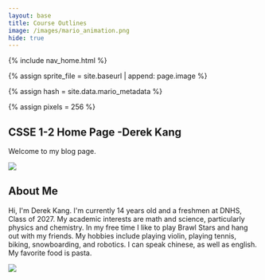 ```yaml
---
layout: base
title: Course Outlines
image: /images/mario_animation.png
hide: true
---
```


<!-- Liquid:  statements -->

<!-- Include submenu from _includes to top of pages -->
{% include nav_home.html %}
<!--- Concatenation of site URL to frontmatter image  --->
{% assign sprite_file = site.baseurl | append: page.image %}
<!--- Has is a list variable containing mario metadata for sprite --->
{% assign hash = site.data.mario_metadata %}  
<!--- Size width/height of Sprit images --->
{% assign pixels = 256 %} 

<!--- HTML for page contains <p> tag named "Mario" and class properties for a "sprite"  -->

<p id="mario" class="sprite"></p>
  
<!--- Embedded Cascading Style Sheet (CSS) rules, 
        define how HTML elements look 
--->
<style>

  /*CSS style rules for the id and class of the sprite...
  */
  .sprite {
    height: {{pixels}}px;
    width: {{pixels}}px;
    background-image: url('{{sprite_file}}');
    background-repeat: no-repeat;
  }

  /*background position of sprite element
  */
  #mario {
    background-position: calc({{animations[0].col}} * {{pixels}} * -1px) calc({{animations[0].row}} * {{pixels}}* -1px);
  }
</style>

<!--- Embedded executable code--->
<script>
  ////////// convert YML hash to javascript key:value objects /////////

  var mario_metadata = {}; //key, value object
  {% for key in hash %}  
  
  var key = "{{key | first}}"  //key
  var values = {} //values object
  values["row"] = {{key.row}}
  values["col"] = {{key.col}}
  values["frames"] = {{key.frames}}
  mario_metadata[key] = values; //key with values added

  {% endfor %}

  ////////// game object for player /////////

  class Mario {
    constructor(meta_data) {
      this.tID = null;  //capture setInterval() task ID
      this.positionX = 0;  // current position of sprite in X direction
      this.currentSpeed = 0;
      this.marioElement = document.getElementById("mario"); //HTML element of sprite
      this.pixels = {{pixels}}; //pixel offset of images in the sprite, set by liquid constant
      this.interval = 100; //animation time interval
      this.obj = meta_data;
      this.direction = "right";
      this.marioElement.style.position = "absolute";
    }

    animate(obj, speed) {
      let frame = 0;
      const row = obj.row * this.pixels;
      this.currentSpeed = speed;

      this.tID = setInterval(() => {
        const col = (frame + obj.col) * this.pixels;
        this.marioElement.style.backgroundPosition = `-${col}px -${row}px`;
        this.marioElement.style.left = `${this.positionX}px`;

        this.positionX += speed;
        frame = (frame + 1) % obj.frames;

        const viewportWidth = window.innerWidth;
        if (this.positionX > viewportWidth - this.pixels) {
          document.documentElement.scrollLeft = this.positionX - viewportWidth + this.pixels;
        }
      }, this.interval);
    }

    startWalking() {
      this.stopAnimate();
      if(this.direction == "right"){
        this.animate(this.obj["Walk"], 3);
      }else if(this.direction == "left"){
        this.animate(this.obj["WalkL"], -3);
      }
    }

    startRunning() {
      this.stopAnimate();
      if(this.direction == "right"){
        this.animate(this.obj["Run1"], 6);
      }else if(this.direction == "left"){
        this.animate(this.obj["Run1L"], -6);
      }
    }

    startPuffing() {
      this.stopAnimate();
      this.animate(this.obj["Puff"], 0);
    }

    startCheering() {
      this.stopAnimate();
      if(this.direction == "right"){
        this.animate(this.obj["Cheer"], 0);
      }else if(this.direction == "left"){
        this.animate(this.obj["CheerL"], 0);
      }

      
    }

    startFlipping() {
      this.stopAnimate();
      this.animate(this.obj["Flip"], 0);
    }

    startResting() {
      this.stopAnimate();
      this.animate(this.obj["Rest"], 0);
    }

    stopAnimate() {
      clearInterval(this.tID);
    }
  }

  const mario = new Mario(mario_metadata);

  ////////// event control /////////

  window.addEventListener("keydown", (event) => {
    if (event.key === "ArrowRight") {
      event.preventDefault();
      if (event.repeat) {
        mario.startCheering();
      } else {
        if (mario.currentSpeed === 0) {
          mario.direction = "right";
          mario.startWalking();
        } else if (mario.currentSpeed === 3) {
          mario.startRunning();
        } else if (mario.currentSpeed === 6) {
          mario.startResting();
        }
      }
    } else if (event.key === "ArrowLeft") {
      event.preventDefault();
      if (event.repeat) {
        mario.startCheering();
      } else {
        if (mario.currentSpeed === 0) {
          mario.direction = "left";
          mario.startWalking();
        } else if (mario.currentSpeed === -3) {
          mario.startRunning();
        } else if (mario.currentSpeed === -6) {
          mario.startResting();
        }
      }
    }
  });

  //touch events that enable animations
  window.addEventListener("touchstart", (event) => {
    event.preventDefault(); // prevent default browser action
    if (event.touches[0].clientX > window.innerWidth / 2) {
      // move right
      if (currentSpeed === 0) { // if at rest, go to walking
        mario.startWalking();
      } else if (currentSpeed === 3) { // if walking, go to running
        mario.startRunning();
      }
    } else {
      // move left
      mario.startPuffing();
    }
  });

  //stop animation on window blur
  window.addEventListener("blur", () => {
    mario.stopAnimate();
  });

  //start animation on window focus
  window.addEventListener("focus", () => {
     mario.startFlipping();
  });

  //start animation on page load or page refresh
  document.addEventListener("DOMContentLoaded", () => {
    // adjust sprite size for high pixel density devices
    const scale = window.devicePixelRatio;
    const sprite = document.querySelector(".sprite");
    sprite.style.transform = `scale(${0.2 * scale})`;
    mario.startResting();
  });

</script>

## CSSE 1-2 Home Page -Derek Kang
Welcome to my blog page.
<body>
    <div>
        <canvas id="spriteContainer">
            <img id="box" src="{{site.baseurl}}/images/box.png"> 
        </canvas>
    </div>
</body>

<script>

    window.addEventListener('load', function () {
        const canvas = document.getElementById('spriteContainer');
        const ctx = canvas.getContext('2d');
        const SPRITE_WIDTH = 71.75;
        const SPRITE_HEIGHT = 82.5;
        const SCALE_FACTOR = 2;
        const DESIRED_FRAME_RATE = 15;
        const FRAME_INTERVAL = 1000 / DESIRED_FRAME_RATE;
        canvas.width = SPRITE_WIDTH * SCALE_FACTOR * 7;
        canvas.height = SPRITE_HEIGHT * SCALE_FACTOR;

        class Box {
            constructor() {
                this.image = document.getElementById("box");
                this.spriteWidth = SPRITE_WIDTH;
                this.spriteHeight = SPRITE_HEIGHT;
                this.width = this.spriteWidth;
                this.height = this.spriteHeight;
                this.x = 0;
                this.y = 0;
                this.scale = SCALE_FACTOR;
                this.minFrame = 0;
                this.frameY = 0;
                this.frameX = 0;
                this.maxFrame = 7;
                this.speed = 10; 
            }
            setFrameLimit(limit) {
                this.maxFrame = limit;
            }
            setPosition(x, y) {
                this.x = x;
                this.y = y;
            }
            draw(context) {
                context.drawImage(
                    this.image,
                    this.frameX * this.spriteWidth,
                    this.frameY * this.spriteHeight,
                    this.spriteWidth,
                    this.spriteHeight,
                    this.x,
                    this.y,
                    this.width * this.scale,
                    this.height * this.scale
                );
            }
            update() {
                if (this.frameX < this.maxFrame) {
                    this.frameX++;
                } else {
                    this.frameX = 0;
                }
            }
        }

        const box = new Box();

        const keyState = {
            ArrowLeft: false,
            ArrowRight: false,
            ArrowUp: false,
        };

        document.addEventListener('keydown', function (event) {
            switch (event.key) {
                case 'a':
                    keyState.ArrowLeft = true;
                    break;
                case 'd':
                    keyState.ArrowRight = true;
                    break;
                case 'w':
                    keyState.ArrowUp = true;
                    break;
            }
        });

        document.addEventListener('keyup', function (event) {
            switch (event.key) {
                case 'a':
                    keyState.ArrowLeft = false;
                    break;
                case 'd':
                    keyState.ArrowRight = false;
                    break;
                case 'w':
                    keyState.ArrowUp = false;
                    break;
            }
        });

        function updateAnimations() {
            let selectedAnimation = 'A';
            box.frameY = 0;
            if (keyState.ArrowLeft) {
                box.x -= box.speed;
            }
            if (keyState.ArrowRight) {
                box.x += box.speed;
            }
            if (keyState.ArrowUp) {
                selectedAnimation = 'B';
                box.frameY = 1;
            } 
        }

        let lastTimestamp = 0;
        function animate(timestamp) {
            const deltaTime = timestamp - lastTimestamp;
            if (deltaTime >= FRAME_INTERVAL) {
                ctx.clearRect(0, 0, canvas.width, canvas.height);
                box.draw(ctx);
                box.update();
                updateAnimations();
                lastTimestamp = timestamp;
            }
            requestAnimationFrame(animate);
        }

        animate();
    });
</script>

## About Me
Hi, I'm Derek Kang. I'm currently 14 years old and a freshmen at DNHS, Class of 2027. My academic interests are math and science, particularly physics and chemistry. In my free time I like to play Brawl Stars and hang out with my friends. My hobbies include playing violin, playing tennis, biking, snowboarding, and robotics. I can speak chinese, as well as english. My favorite food is pasta.

<img src="{{site.baseurl}}/images/Untitled presentation.png">